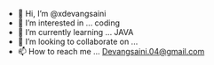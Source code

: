 - 👋 Hi, I’m @xdevangsaini
- 👀 I’m interested in ... coding
- 🌱 I’m currently learning ... JAVA
- 💞️ I’m looking to collaborate on ...
- 📫 How to reach me ... Devangsaini.04@gmail.com

<!---
xdevangsaini/xdevangsaini is a ✨ special ✨ repository because its `README.md` (this file) appears on your GitHub profile.
You can click the Preview link to take a look at your changes.
--->
